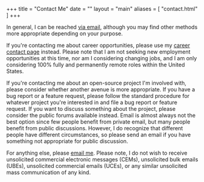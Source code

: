 +++
title = "Contact Me"
date = ""
layout = "main"
aliases = [
	"contact.html"
]
+++

In general, I can be reached [via email][email], although you may find other
methods more appropriate depending on your purpose.

If you're contacting me about career opportunities, please use my [career
contact page][career] instead. Please note that I am not seeking new employment
opportunities at this time, nor am I considering changing jobs, and I am only
considering 100% fully and permanently remote roles within the United States.

If you're contacting me about an open-source project I'm involved with, please
consider whether another avenue is more appropriate. If you have a bug report
or a feature request, please follow the standard procedure for whatever project
you're interested in and file a bug report or feature request. If you want to
discuss something about the project, please consider the public forums
available instead. Email is almost always not the best option since few people
benefit from private email, but many people benefit from public discussions.
However, I do recognize that different people have different circumstances, so
please send an email if you have something not appropriate for public
discussion.

For anything else, please [email me][email]. Please note, I do not wish to
receive unsolicited commercial electronic messages (CEMs), unsolicited bulk
emails (UBEs), unsolicited commercial emails (UCEs), or any similar unsolicited
mass communication of any kind.

[cvpdf]: /docs/resume.pdf
[career]: careers/
[email]: mailto:contact@jgoguen.ca
[linkedin]: https://www.linkedin.com/in/joelgoguen
